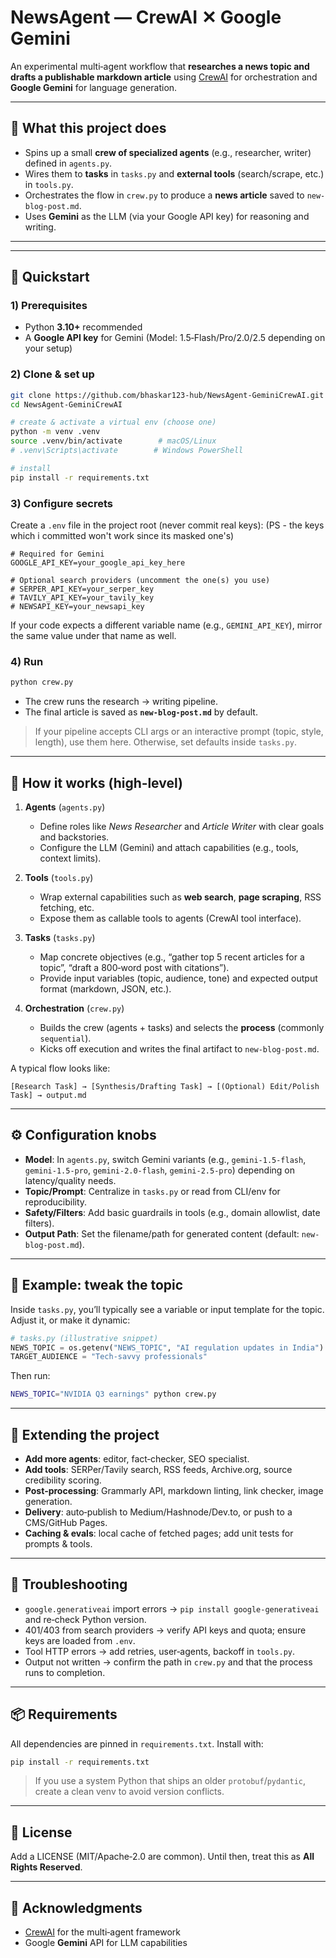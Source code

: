 # NewsAgent — CrewAI ✕ Google Gemini

An experimental multi‑agent workflow that **researches a news topic and drafts a publishable markdown article** using [CrewAI](https://github.com/crewAIInc/crewAI) for orchestration and **Google Gemini** for language generation.


---

## 📌 What this project does

* Spins up a small **crew of specialized agents** (e.g., researcher, writer) defined in `agents.py`.
* Wires them to **tasks** in `tasks.py` and **external tools** (search/scrape, etc.) in `tools.py`.
* Orchestrates the flow in `crew.py` to produce a **news article** saved to `new-blog-post.md`.
* Uses **Gemini** as the LLM (via your Google API key) for reasoning and writing.

---

---

## 🚀 Quickstart

### 1) Prerequisites

* Python **3.10+** recommended
* A **Google API key** for Gemini (Model: 1.5‑Flash/Pro/2.0/2.5 depending on your setup)

### 2) Clone & set up

```bash
git clone https://github.com/bhaskar123-hub/NewsAgent-GeminiCrewAI.git
cd NewsAgent-GeminiCrewAI

# create & activate a virtual env (choose one)
python -m venv .venv
source .venv/bin/activate        # macOS/Linux
# .venv\Scripts\activate        # Windows PowerShell

# install
pip install -r requirements.txt
```

### 3) Configure secrets

Create a `.env` file in the project root (never commit real keys):
(PS - the keys which i committed won't work since its masked one's)

```dotenv
# Required for Gemini
GOOGLE_API_KEY=your_google_api_key_here

# Optional search providers (uncomment the one(s) you use)
# SERPER_API_KEY=your_serper_key
# TAVILY_API_KEY=your_tavily_key
# NEWSAPI_KEY=your_newsapi_key
```

If your code expects a different variable name (e.g., `GEMINI_API_KEY`), mirror the same value under that name as well.

### 4) Run

```bash
python crew.py
```

* The crew runs the research → writing pipeline.
* The final article is saved as **`new-blog-post.md`** by default.

> If your pipeline accepts CLI args or an interactive prompt (topic, style, length), use them here. Otherwise, set defaults inside `tasks.py`.

---

## 🧩 How it works (high‑level)

1. **Agents** (`agents.py`)

   * Define roles like *News Researcher* and *Article Writer* with clear goals and backstories.
   * Configure the LLM (Gemini) and attach capabilities (e.g., tools, context limits).

2. **Tools** (`tools.py`)

   * Wrap external capabilities such as **web search**, **page scraping**, RSS fetching, etc.
   * Expose them as callable tools to agents (CrewAI tool interface).

3. **Tasks** (`tasks.py`)

   * Map concrete objectives (e.g., “gather top 5 recent articles for a topic”, “draft a 800‑word post with citations”).
   * Provide input variables (topic, audience, tone) and expected output format (markdown, JSON, etc.).

4. **Orchestration** (`crew.py`)

   * Builds the crew (agents + tasks) and selects the **process** (commonly `sequential`).
   * Kicks off execution and writes the final artifact to `new-blog-post.md`.

A typical flow looks like:

```
[Research Task] → [Synthesis/Drafting Task] → [(Optional) Edit/Polish Task] → output.md
```

---

## ⚙️ Configuration knobs

* **Model**: In `agents.py`, switch Gemini variants (e.g., `gemini-1.5-flash`, `gemini-1.5-pro`, `gemini-2.0-flash`, `gemini-2.5-pro`) depending on latency/quality needs.
* **Topic/Prompt**: Centralize in `tasks.py` or read from CLI/env for reproducibility.
* **Safety/Filters**: Add basic guardrails in tools (e.g., domain allowlist, date filters).
* **Output Path**: Set the filename/path for generated content (default: `new-blog-post.md`).

---

## 🧪 Example: tweak the topic

Inside `tasks.py`, you’ll typically see a variable or input template for the topic. Adjust it, or make it dynamic:

```python
# tasks.py (illustrative snippet)
NEWS_TOPIC = os.getenv("NEWS_TOPIC", "AI regulation updates in India")
TARGET_AUDIENCE = "Tech‑savvy professionals"
```

Then run:

```bash
NEWS_TOPIC="NVIDIA Q3 earnings" python crew.py
```

---

## 🔧 Extending the project

* **Add more agents**: editor, fact‑checker, SEO specialist.
* **Add tools**: SERPer/Tavily search, RSS feeds, Archive.org, source credibility scoring.
* **Post‑processing**: Grammarly API, markdown linting, link checker, image generation.
* **Delivery**: auto‑publish to Medium/Hashnode/Dev.to, or push to a CMS/GitHub Pages.
* **Caching & evals**: local cache of fetched pages; add unit tests for prompts & tools.

---

## 🐛 Troubleshooting

* `google.generativeai` import errors → `pip install google-generativeai` and re‑check Python version.
* 401/403 from search providers → verify API keys and quota; ensure keys are loaded from `.env`.
* Tool HTTP errors → add retries, user‑agents, backoff in `tools.py`.
* Output not written → confirm the path in `crew.py` and that the process runs to completion.

---

## 📦 Requirements

All dependencies are pinned in `requirements.txt`. Install with:

```bash
pip install -r requirements.txt
```

> If you use a system Python that ships an older `protobuf`/`pydantic`, create a clean venv to avoid version conflicts.

---

## 📜 License

Add a LICENSE (MIT/Apache‑2.0 are common). Until then, treat this as **All Rights Reserved**.

---

## 🙏 Acknowledgments

* [CrewAI](https://github.com/crewAIInc/crewAI) for the multi‑agent framework
* Google **Gemini** API for LLM capabilities


